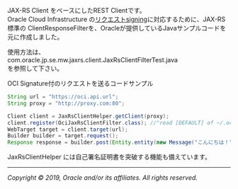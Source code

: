 
JAX-RS Client をベースにしたREST Clientです。  
Oracle Cloud Infrastructure の[リクエストsigning][request-signing]に対応するために、JAX-RS標準の ClientResponseFilterを、Oracleが提供しているJavaサンプルコードを元に作成しました。  

使用方法は、  
com.oracle.jp.se.mw.jaxrs.client.JaxRsClientFilterTest.java  
を参照して下さい。

OCI Signature付のリクエストを送るコードサンプル
```java
String url = "https://oci.api.url";
String proxy = "http://proxy.com:80";

Client client = JaxRsClientHelper.getClient(proxy);
client.register(OciJaxRsClientFilter.class); //"read [DEFAULT] of ~/.oci/config"
WebTarget target = client.target(url);
Builder builder = target.request();
Response response = builder.post(Entity.entity(new Message("こんにちは！"), MediaType.APPLICATION_JSON_TYPE));
```

JaxRsClientHelper には自己署名証明書を突破する機能も備えています。
  
---
*Copyright © 2019, Oracle and/or its affiliates. All rights reserved.*


[request-signing]: https://docs.cloud.oracle.com/iaas/Content/API/Concepts/signingrequests.htm#Java
